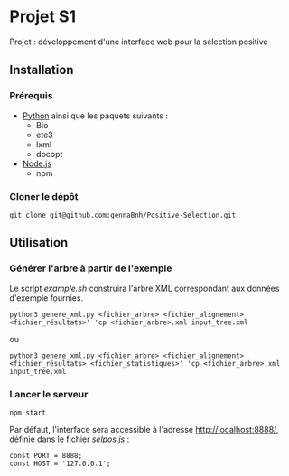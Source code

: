 # Projet S1

Projet : développement d'une interface web pour la sélection positive

## Installation

### Prérequis

- [Python](https://www.python.org/downloads/) ainsi que les paquets suivants :
	- Bio
	- ete3
	- lxml
	- docopt
- [Node.js](https://nodejs.org/fr/)
	- npm

### Cloner le dépôt

`git clone git@github.com:gennaBnh/Positive-Selection.git`

## Utilisation

### Générer l'arbre à partir de l'exemple

Le script *example.sh* construira l'arbre XML correspondant aux données d'exemple fournies.

`python3 genere_xml.py <fichier_arbre> <fichier_alignement> <fichier_résultats>' 'cp <fichier_arbre>.xml input_tree.xml`

ou 

`python3 genere_xml.py <fichier_arbre> <fichier_alignement> <fichier_résultats> <fichier_statistiques>' 'cp <fichier_arbre>.xml input_tree.xml`

### Lancer le serveur

`npm start`

Par défaut, l'interface sera accessible à l'adresse [http://localhost:8888/](http://localhost:8888/), définie dans le fichier *selpos.js* :

```
const PORT = 8888;
const HOST = '127.0.0.1';
```
